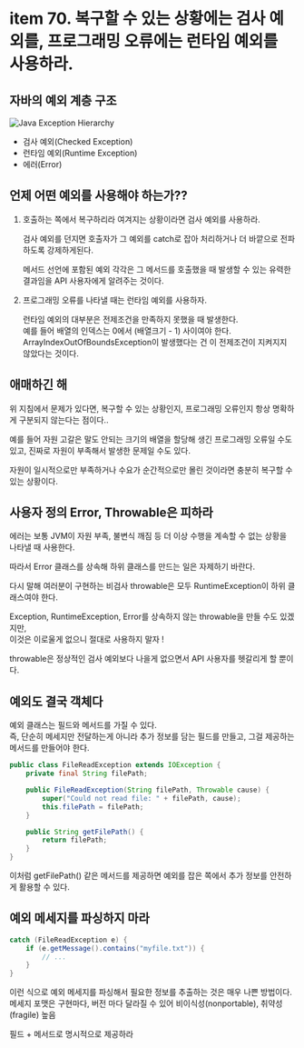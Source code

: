 # item 70. 복구할 수 있는 상황에는 검사 예외를, 프로그래밍 오류에는 런타임 예외를 사용하라.

## 자바의 예외 계층 구조

![Java Exception Hierarchy](https://www.javamex.com/tutorials/exceptions/ExceptionHierarchy.png)

- 검사 예외(Checked Exception)
- 런타임 예외(Runtime Exception)
- 에러(Error)

## 언제 어떤 예외를 사용해야 하는가??

1. 호출하는 쪽에서 복구하리라 여겨지는 상황이라면 검사 예외를 사용하라.

   검사 예외를 던지면 호출자가 그 예외를 catch로 잡아 처리하거나 더 바깥으로 전파하도록 강제하게된다.

   메서드 선언에 포함된 예외 각각은 그 메서드를 호출했을 때 발생할 수 있는 유력한 결과임을 API 사용자에게 알려주는 것이다.

2. 프로그래밍 오류를 나타낼 때는 런타임 예외를 사용하자.

   런타임 예외의 대부분은 전제조건을 만족하지 못했을 때 발생한다.  
   예를 들어 배열의 인덱스는 0에서 (배열크기 - 1) 사이여야 한다.  
   ArrayIndexOutOfBoundsException이 발생했다는 건 이 전제조건이 지켜지지 않았다는 것이다.

## 애매하긴 해

위 지침에서 문제가 있다면, 복구할 수 있는 상황인지, 프로그래밍 오류인지 항상 명확하게 구분되지 않는다는 점이다..

예를 들어 자원 고갈은 말도 안되는 크기의 배열을 할당해 생긴 프로그래밍 오류일 수도 있고, 진짜로 자원이 부족해서 발생한 문제일 수도 있다.

자원이 일시적으로만 부족하거나 수요가 순간적으로만 몰린 것이라면 충분히 복구할 수 있는 상황이다.

## 사용자 정의 Error, Throwable은 피하라

에러는 보통 JVM이 자원 부족, 불변식 깨짐 등 더 이상 수행을 계속할 수 없는 상황을 나타낼 때 사용한다.

따라서 Error 클래스를 상속해 하위 클래스를 만드는 일은 자제하기 바란다.

다시 말해 여러분이 구현하는 비검사 throwable은 모두 RuntimeException이 하위 클래스여야 한다.

Exception, RuntimeException, Error를 상속하지 않는 throwable을 만들 수도 있겠지만,  
이것은 이로울게 없으니 절대로 사용하지 말자 !

throwable은 정상적인 검사 예외보다 나을게 없으면서 API 사용자를 헷갈리게 할 뿐이다.

## 예외도 결국 객체다

예외 클래스는 필드와 메서드를 가질 수 있다.  
즉, 단순히 메세지만 전달하는게 아니라 추가 정보를 담는 필드를 만들고, 그걸 제공하는 메서드를 만들어야 한다.

```java
public class FileReadException extends IOException {
    private final String filePath;

    public FileReadException(String filePath, Throwable cause) {
        super("Could not read file: " + filePath, cause);
        this.filePath = filePath;
    }

    public String getFilePath() {
        return filePath;
    }
}
```

이처럼 getFilePath() 같은 메서드를 제공하면 예외를 잡은 쪽에서 추가 정보를 안전하게 활용할 수 있다.

## 예외 메세지를 파싱하지 마라

```java
catch (FileReadException e) {
    if (e.getMessage().contains("myfile.txt")) {
        // ...
    }
}
```

이런 식으로 예외 메세지를 파싱해서 필요한 정보를 추출하는 것은 매우 나쁜 방법이다.  
메세지 포맷은 구현마다, 버전 마다 달라질 수 있어 비이식성(nonportable), 취약성(fragile) 높음

필드 + 메서드로 명시적으로 제공하라
